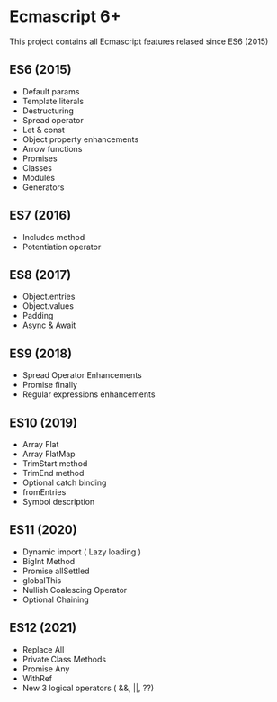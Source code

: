 # Ecmascript 6+

This project contains all Ecmascript features relased since ES6 (2015)


## ES6 (2015)
- Default params
- Template literals
- Destructuring
- Spread operator
- Let & const
- Object property enhancements
- Arrow functions
- Promises
- Classes
- Modules
- Generators

## ES7 (2016)
- Includes method
- Potentiation operator

## ES8 (2017)
- Object.entries
- Object.values
- Padding
- Async & Await


## ES9 (2018)
- Spread Operator Enhancements
- Promise finally
- Regular expressions enhancements

## ES10 (2019)
- Array Flat
- Array FlatMap
- TrimStart method
- TrimEnd method
- Optional catch binding
- fromEntries
- Symbol description

## ES11 (2020)
- Dynamic import ( Lazy loading )
- BigInt Method
- Promise allSettled
- globalThis
- Nullish Coalescing Operator
- Optional Chaining

## ES12 (2021)
- Replace All
- Private Class Methods
- Promise Any
- WithRef
- New 3 logical operators ( &&, ||, ??)